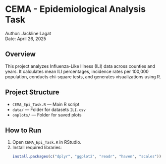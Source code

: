 # CEMA - Epidemiological Analysis Task

Author: Jackline Lagat  
Date: April 26, 2025

## Overview
This project analyzes Influenza-Like Illness (ILI) data across counties and years. It calculates mean ILI percentages, incidence rates per 100,000 population, conducts chi-square tests, and generates visualizations using R.

## Project Structure
- `CEMA_Epi_Task.R` — Main R script
- `data/` — Folder for datasets  `ILI.csv`
- `onplots/` — Folder for saved plots 

## How to Run
1. Open `CEMA_Epi_Task.R` in RStudio.
2. Install required libraries:
   ```r
   install.packages(c("dplyr", "ggplot2", "readr", "haven", "scales"))
